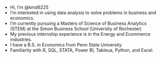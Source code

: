 - Hi, I’m @kmd6225
- I’m interested in using data analysis to solve problems in business and economics. 
- I’m currently pursuing a Masters of Science of Business Analytics (STEM) at the Simon Business School (University of Rochester)
- My previous internship experience is in the Energy and Ecommerce industries. 
- I have a B.S. in Economics from Penn State University 
- Familiarity with R, SQL, STATA, Power BI, Tableua, Python, and Excel. 

<!---
kmd6225/kmd6225 is a ✨ special ✨ repository because its `README.md` (this file) appears on your GitHub profile.
You can click the Preview link to take a look at your changes.
--->
